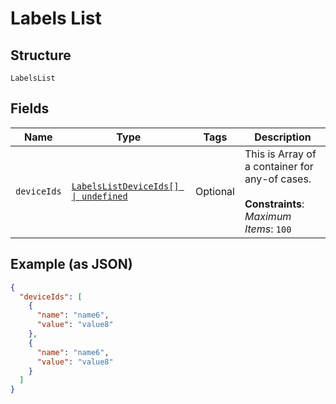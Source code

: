 
# Labels List

## Structure

`LabelsList`

## Fields

| Name | Type | Tags | Description |
|  --- | --- | --- | --- |
| `deviceIds` | [`LabelsListDeviceIds[] \| undefined`](../../doc/models/containers/labels-list-device-ids.md) | Optional | This is Array of a container for any-of cases.<br><br>**Constraints**: *Maximum Items*: `100` |

## Example (as JSON)

```json
{
  "deviceIds": [
    {
      "name": "name6",
      "value": "value8"
    },
    {
      "name": "name6",
      "value": "value8"
    }
  ]
}
```

